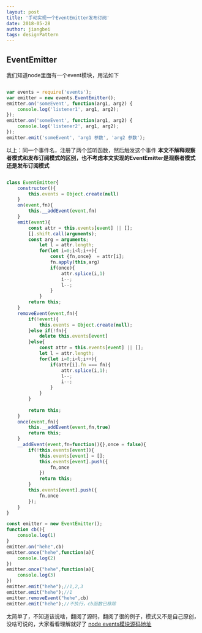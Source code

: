 ```yaml
---
layout: post
title: '手动实现一个EventEmitter发布订阅'
date: 2018-05-28
author: jiangbei
tags: designPattern
---
```


## EventEmitter
我们知道node里面有一个event模块，用法如下

```javascript

var events = require('events'); 
var emitter = new events.EventEmitter(); 
emitter.on('someEvent', function(arg1, arg2) { 
    console.log('listener1', arg1, arg2); 
}); 
emitter.on('someEvent', function(arg1, arg2) { 
    console.log('listener2', arg1, arg2); 
}); 
emitter.emit('someEvent', 'arg1 参数', 'arg2 参数'); 

```

以上：同一个事件名，注册了两个监听函数，然后触发这个事件
**本文不解释观察者模式和发布订阅模式的区别，也不考虑本文实现的EventEmitter是观察者模式还是发布订阅模式**

```javascript

class EventEmitter{
	constructor(){
		this.events = Object.create(null)
	}
	on(event,fn){
		this.__addEvent(event,fn)
	}
	emit(event){
		const attr = this.events[event] || [];
		[].shift.call(arguments);
		const arg = arguments;
			let l = attr.length;
			for(let i=0;i<l;i++){
				const {fn,once}  = attr[i];
				fn.apply(this,arg)
				if(once){
					attr.splice(i,1)
					i--;
					l--;
				}
			}
		return this;
	}
	removeEvent(event,fn){
		if(!event){
			this.events = Object.create(null);
		}else if(!fn){
			delete this.events[event]
		}else{
			const attr = this.events[event] || [];
			let l = attr.length;
			for(let i=0;i<l;i++){
				if(attr[i].fn === fn){
					attr.splice(i,1);
					l--;
					i--;
				}
			}
		}
		
		return this;
	}
	once(event,fn){
		this.__addEvent(event,fn,true)
		return this;
	}
	__addEvent(event,fn=function(){},once = false){
		if(!this.events[event]){
			this.events[event] = [];
			this.events[event].push({
				fn,once
			})
			return this;
		}
		this.events[event].push({
			fn,once
		});
	}
}

const emitter = new EventEmitter();
function cb(){
	console.log(1)
}
emitter.on("hehe",cb)
emitter.once("hehe",function(a){
	console.log(2)
})
emitter.once("hehe",function(a){
	console.log(3)
})
emitter.emit("hehe");//1,2,3
emitter.emit("hehe");//1
emitter.removeEvent("hehe",cb)
emitter.emit("hehe");//不执行，cb函数已移除


```

太简单了，不知道该说啥，翻阅了源码，翻阅了很的例子，模式又不是自己原创，没啥可说的，大家看看理解就好了
[node events模块源码地址](https://github.com/nodejs/node/blob/master/lib/events.js)